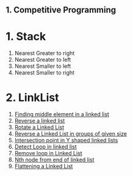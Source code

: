 ## 1. Competitive Programming
   # 1. Stack
   1. Nearest Greater to right<br>
   2. Nearest Greater to left<br>
   3. Nearest Smaller to left<br>
   4. Nearest Smaller to right<br>
   # 2. LinkList
   1. [Finding middle element in a linked list](https://practice.geeksforgeeks.org/problems/finding-middle-element-in-a-linked-list/1)<br>
   2. [Reverse a linked list](https://practice.geeksforgeeks.org/problems/reverse-a-linked-list/1)<br>
   3. [Rotate a Linked List](https://practice.geeksforgeeks.org/problems/rotate-a-linked-list/1)<br>
   4. [Reverse a Linked List in groups of given size](https://practice.geeksforgeeks.org/problems/reverse-a-linked-list-in-groups-of-given-size/1)<br>
   5. [Intersection point in Y shaped linked lists](https://practice.geeksforgeeks.org/problems/intersection-point-in-y-shapped-linked-lists/1/)<br>
   6. [Detect Loop in linked list](https://practice.geeksforgeeks.org/problems/detect-loop-in-linked-list/1)<br>
   7. [Remove loop in Linked List](https://practice.geeksforgeeks.org/problems/remove-loop-in-linked-list/1)<br>
   8. [Nth node from end of linked list](https://practice.geeksforgeeks.org/problems/nth-node-from-end-of-linked-list/1)<br>
   9. [Flattening a Linked List](https://practice.geeksforgeeks.org/problems/flattening-a-linked-list/1)<br>
